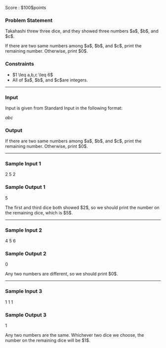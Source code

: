 
<div>

<span>

<span>

<p>
Score : $100$points
</p>

<div>

<section>

### **Problem Statement**

<p>
Takahashi threw three dice, and they showed three numbers $a$, $b$, and $c$.
</p>

<p>
If there are two same numbers among $a$, $b$, and $c$, print the remaining number. Otherwise, print $0$.
</p>

</section>

</div>

<div>

<section>

### **Constraints**

<ul>

<li>
$1 \leq a,b,c \leq 6$
</li>

<li>
All of $a$, $b$, and $c$are integers.
</li>

</ul>

</section>

</div>

---

<div>

<div>

<section>

### **Input**

<p>
Input is given from Standard Input in the following format:
</p>

<div>

$a$$b$$c$
</div>

</section>

</div>

<div>

<section>

### **Output**

<p>
If there are two same numbers among $a$, $b$, and $c$, print the remaining number. Otherwise, print $0$.
</p>

</section>

</div>

</div>

---

<div>

<section>

### **Sample Input 1**

<div>

2 5 2

</div>

</section>

</div>

<div>

<section>

### **Sample Output 1**

<div>

5

</div>

<p>
The first and third dice both showed $2$, so we should print the number on the remaining dice, which is $5$.
</p>

</section>

</div>

---

<div>

<section>

### **Sample Input 2**

<div>

4 5 6

</div>

</section>

</div>

<div>

<section>

### **Sample Output 2**

<div>

0

</div>

<p>
Any two numbers are different, so we should print $0$.
</p>

</section>

</div>

---

<div>

<section>

### **Sample Input 3**

<div>

1 1 1

</div>

</section>

</div>

<div>

<section>

### **Sample Output 3**

<div>

1

</div>

<p>
Any two numbers are the same. Whichever two dice we choose, the number on the remaining dice will be $1$.
</p>

</section>

</div>

</span>

</span>

</div>
